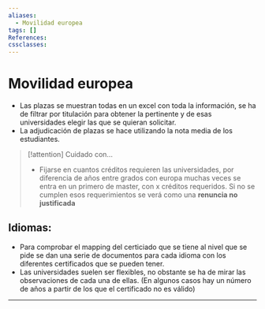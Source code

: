 ```yaml
---
aliases:
  - Movilidad europea
tags: []
References: 
cssclasses:
---
```

# Movilidad europea
+ Las plazas se muestran todas en un excel con toda la información, se ha de filtrar por titulación para obtener la pertinente y de esas universidades elegir las que se quieran solicitar. 
+ La adjudicación de plazas se hace utilizando la nota media de los estudiantes. 
> [!attention] Cuidado con… 
> + Fijarse en cuantos créditos requieren las universidades, por diferencia de años entre grados con europa muchas veces se entra en un primero de master, con x créditos requeridos. Si no se cumplen esos requerimientos se verá como una **renuncia no justificada** 

## Idiomas:
+ Para comprobar el mapping del certiciado que se tiene al nivel que se pide se dan una serie de documentos para cada idioma con los diferentes certificados que se pueden tener. 
+ Las universidades suelen ser flexibles, no obstante se ha de mirar las observaciones de cada una de ellas. (En algunos casos hay un número de años a partir de los que el certificado no es válido)
***